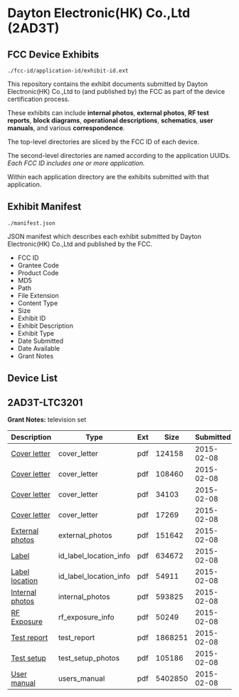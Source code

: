 # Dayton Electronic(HK) Co.,Ltd (2AD3T)
## FCC Device Exhibits

```
./fcc-id/application-id/exhibit-id.ext
```

This repository contains the exhibit documents submitted by Dayton Electronic(HK) Co.,Ltd to (and published by) the FCC as part of the device certification process.

These exhibits can include **internal photos**, **external photos**, **RF test reports**, **block diagrams**, **operational descriptions**, **schematics**, **user manuals**, and various **correspondence**.

The top-level directories are sliced by the FCC ID of each device.

The second-level directories are named according to the application UUIDs. *Each FCC ID includes one or more application.*

Within each application directory are the exhibits submitted with that application. 

## Exhibit Manifest

```
./manifest.json
```

JSON manifest which describes each exhibit submitted by Dayton Electronic(HK) Co.,Ltd and published by the FCC.

- FCC ID
- Grantee Code
- Product Code
- MD5
- Path
- File Extension
- Content Type
- Size
- Exhibit ID
- Exhibit Description
- Exhibit Type
- Date Submitted
- Date Available
- Grant Notes

## Device List
## 2AD3T-LTC3201
**Grant Notes:** television set

| Description | Type | Ext | Size | Submitted | Available |
| ----------- | ---- | --- | ---- | --------- | --------- |
| [Cover letter](2AD3T-LTC3201/c390093e5198e7e7a7827286b773de8b/2527041.pdf) | cover_letter | pdf | 124158 | 2015-02-08 | 2015-02-08 |
| [Cover letter](2AD3T-LTC3201/c390093e5198e7e7a7827286b773de8b/2527042.pdf) | cover_letter | pdf | 108460 | 2015-02-08 | 2015-02-08 |
| [Cover letter](2AD3T-LTC3201/c390093e5198e7e7a7827286b773de8b/2527043.pdf) | cover_letter | pdf | 34103 | 2015-02-08 | 2015-02-08 |
| [Cover letter](2AD3T-LTC3201/c390093e5198e7e7a7827286b773de8b/2527044.pdf) | cover_letter | pdf | 17269 | 2015-02-08 | 2015-02-08 |
| [External photos](2AD3T-LTC3201/c390093e5198e7e7a7827286b773de8b/2527045.pdf) | external_photos | pdf | 151642 | 2015-02-08 | 2015-02-08 |
| [Label](2AD3T-LTC3201/c390093e5198e7e7a7827286b773de8b/2527046.pdf) | id_label_location_info | pdf | 634672 | 2015-02-08 | 2015-02-08 |
| [Label location](2AD3T-LTC3201/c390093e5198e7e7a7827286b773de8b/2527047.pdf) | id_label_location_info | pdf | 54911 | 2015-02-08 | 2015-02-08 |
| [Internal photos](2AD3T-LTC3201/c390093e5198e7e7a7827286b773de8b/2527048.pdf) | internal_photos | pdf | 593825 | 2015-02-08 | 2015-02-08 |
| [RF Exposure](2AD3T-LTC3201/c390093e5198e7e7a7827286b773de8b/2527051.pdf) | rf_exposure_info | pdf | 50249 | 2015-02-08 | 2015-02-08 |
| [Test report](2AD3T-LTC3201/c390093e5198e7e7a7827286b773de8b/2527053.pdf) | test_report | pdf | 1868251 | 2015-02-08 | 2015-02-08 |
| [Test setup](2AD3T-LTC3201/c390093e5198e7e7a7827286b773de8b/2527054.pdf) | test_setup_photos | pdf | 105186 | 2015-02-08 | 2015-02-08 |
| [User manual](2AD3T-LTC3201/c390093e5198e7e7a7827286b773de8b/2527055.pdf) | users_manual | pdf | 5402850 | 2015-02-08 | 2015-02-08 |
